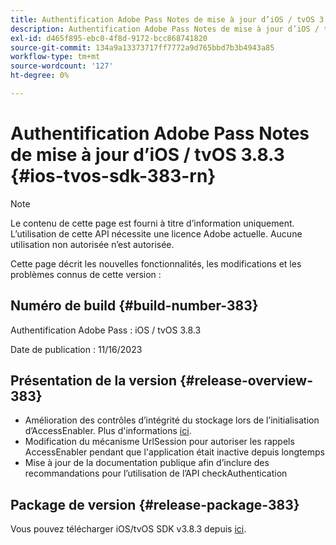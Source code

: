 ```yaml
---
title: Authentification Adobe Pass Notes de mise à jour d’iOS / tvOS 3.8.3
description: Authentification Adobe Pass Notes de mise à jour d’iOS / tvOS 3.8.3
exl-id: d465f895-ebc0-4f8d-9172-bcc868741820
source-git-commit: 134a9a13373717ff7772a9d765bbd7b3b4943a85
workflow-type: tm+mt
source-wordcount: '127'
ht-degree: 0%

---
```


# Authentification Adobe Pass Notes de mise à jour d’iOS / tvOS 3.8.3 {#ios-tvos-sdk-383-rn}

>[!NOTE]
>
>Le contenu de cette page est fourni à titre d’information uniquement. L’utilisation de cette API nécessite une licence Adobe actuelle. Aucune utilisation non autorisée n’est autorisée.

Cette page décrit les nouvelles fonctionnalités, les modifications et les problèmes connus de cette version :

## Numéro de build {#build-number-383}

Authentification Adobe Pass : iOS / tvOS 3.8.3

Date de publication : 11/16/2023

## Présentation de la version {#release-overview-383}

* Amélioration des contrôles d’intégrité du stockage lors de l’initialisation d’AccessEnabler. Plus d&#39;informations [ici](/help/authentication/integration-guide-programmers/legacy/sdks/ios-tvos-sdk/iostvos-sdk-storage-integrity-checks.md).
* Modification du mécanisme UrlSession pour autoriser les rappels AccessEnabler pendant que l&#39;application était inactive depuis longtemps
* Mise à jour de la documentation publique afin d’inclure des recommandations pour l’utilisation de l’API checkAuthentication

## Package de version {#release-package-383}

Vous pouvez télécharger iOS/tvOS SDK v3.8.3 depuis [ici](https://tve.zendesk.com/hc/en-us/articles/204963209-iOS-tvOS-Native-AccessEnabler-Library).
